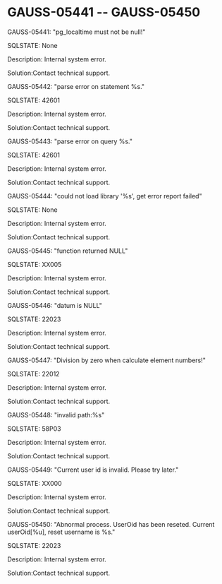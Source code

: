 # GAUSS-05441 -- GAUSS-05450<a name="EN-US_TOPIC_0302073119"></a>

GAUSS-05441: "pg\_localtime must not be null!"

SQLSTATE: None

Description: Internal system error.

Solution:Contact technical support.

GAUSS-05442: "parse error on statement %s."

SQLSTATE: 42601

Description: Internal system error.

Solution:Contact technical support.

GAUSS-05443: "parse error on query %s."

SQLSTATE: 42601

Description: Internal system error.

Solution:Contact technical support.

GAUSS-05444: "could not load library '%s', get error report failed"

SQLSTATE: None

Description: Internal system error.

Solution:Contact technical support.

GAUSS-05445: "function returned NULL"

SQLSTATE: XX005

Description: Internal system error.

Solution:Contact technical support.

GAUSS-05446: "datum is NULL"

SQLSTATE: 22023

Description: Internal system error.

Solution:Contact technical support.

GAUSS-05447: "Division by zero when calculate element numbers!"

SQLSTATE: 22012

Description: Internal system error.

Solution:Contact technical support.

GAUSS-05448: "invalid path:%s"

SQLSTATE: 58P03

Description: Internal system error.

Solution:Contact technical support.

GAUSS-05449: "Current user id is invalid. Please try later."

SQLSTATE: XX000

Description: Internal system error.

Solution:Contact technical support.

GAUSS-05450: "Abnormal process. UserOid has been reseted. Current userOid\[%u\], reset username is %s."

SQLSTATE: 22023

Description: Internal system error.

Solution:Contact technical support.

